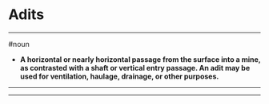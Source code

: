# Adits
---
#noun
- **A horizontal or nearly horizontal passage from the surface into a mine, as contrasted with a shaft or vertical entry passage. An adit may be used for ventilation, haulage, drainage, or other purposes.**
---
---
